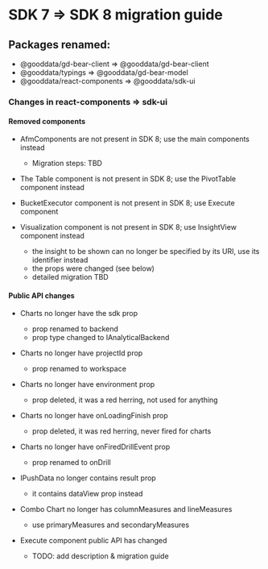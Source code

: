 # SDK 7 => SDK 8 migration guide

## Packages renamed:

-   @gooddata/gd-bear-client => @gooddata/gd-bear-client
-   @gooddata/typings => @gooddata/gd-bear-model
-   @gooddata/react-components => @gooddata/sdk-ui

### Changes in react-components => sdk-ui

#### Removed components

-   AfmComponents are not present in SDK 8; use the main components instead

    -   Migration steps: TBD

-   The Table component is not present in SDK 8; use the PivotTable component instead

-   BucketExecutor component is not present in SDK 8; use Execute component

-   Visualization component is not present in SDK 8; use InsightView component instead

    -   the insight to be shown can no longer be specified by its URI, use its identifier instead
    -   the props were changed (see below)
    -   detailed migration TBD

#### Public API changes

-   Charts no longer have the sdk prop

    -   prop renamed to backend
    -   prop type changed to IAnalyticalBackend

-   Charts no longer have projectId prop

    -   prop renamed to workspace

-   Charts no longer have environment prop

    -   prop deleted, it was a red herring, not used for anything

-   Charts no longer have onLoadingFinish prop

    -   prop deleted, it was red herring, never fired for charts

-   Charts no longer have onFiredDrillEvent prop

    -   prop renamed to onDrill

-   IPushData no longer contains result prop

    -   it contains dataView prop instead

-   Combo Chart no longer has columnMeasures and lineMeasures

    -   use primaryMeasures and secondaryMeasures

-   Execute component public API has changed
    -   TODO: add description & migration guide
